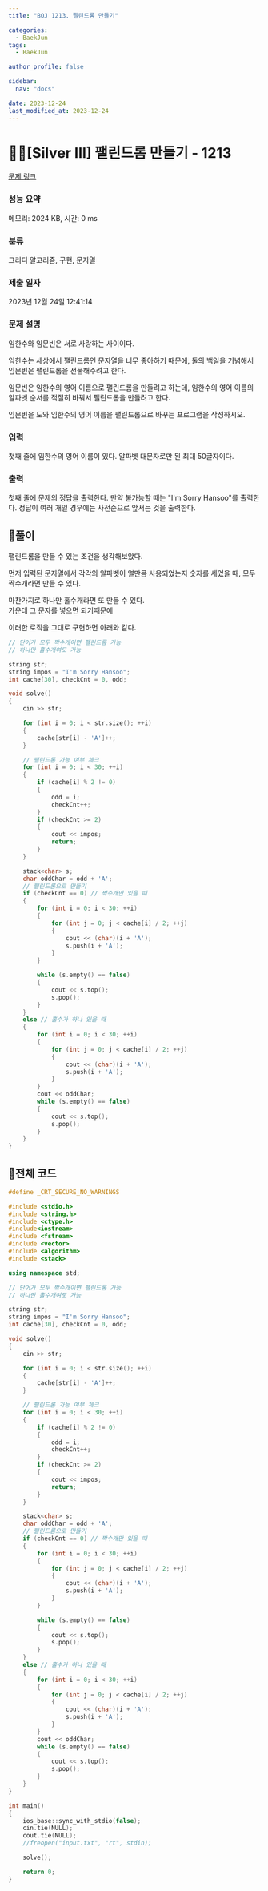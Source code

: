 ```yaml
---
title: "BOJ 1213. 팰린드롬 만들기"

categories:
  - BaekJun
tags:
  - BaekJun

author_profile: false

sidebar:
  nav: "docs"

date: 2023-12-24
last_modified_at: 2023-12-24
---
```


# 🙇‍♀️[Silver III] 팰린드롬 만들기 - 1213 

[문제 링크](https://www.acmicpc.net/problem/1213) 

### 성능 요약

메모리: 2024 KB, 시간: 0 ms

### 분류

그리디 알고리즘, 구현, 문자열

### 제출 일자

2023년 12월 24일 12:41:14

### 문제 설명

<p>임한수와 임문빈은 서로 사랑하는 사이이다.</p>

<p>임한수는 세상에서 팰린드롬인 문자열을 너무 좋아하기 때문에, 둘의 백일을 기념해서 임문빈은 팰린드롬을 선물해주려고 한다.</p>

<p>임문빈은 임한수의 영어 이름으로 팰린드롬을 만들려고 하는데, 임한수의 영어 이름의 알파벳 순서를 적절히 바꿔서 팰린드롬을 만들려고 한다.</p>

<p>임문빈을 도와 임한수의 영어 이름을 팰린드롬으로 바꾸는 프로그램을 작성하시오.</p>

### 입력 

 <p>첫째 줄에 임한수의 영어 이름이 있다. 알파벳 대문자로만 된 최대 50글자이다.</p>

### 출력 

 <p>첫째 줄에 문제의 정답을 출력한다. 만약 불가능할 때는 "I'm Sorry Hansoo"를 출력한다. 정답이 여러 개일 경우에는 사전순으로 앞서는 것을 출력한다.</p>

## 🚀풀이

팰린드롬을 만들 수 있는 조건을 생각해보았다.  

먼저 입력된 문자열에서 각각의 알파벳이 얼만큼 사용되었는지 숫자를 세었을 때, 모두 짝수개라면 만들 수 있다.  

마찬가지로 하나만 홀수개라면 또 만들 수 있다.  
가운데 그 문자를 넣으면 되기때문에  

이러한 로직을 그대로 구현하면 아래와 같다.  

```cpp
// 단어가 모두 짝수개이면 팰린드롬 가능
// 하나만 홀수개여도 가능

string str;
string impos = "I'm Sorry Hansoo";
int cache[30], checkCnt = 0, odd;

void solve()
{
	cin >> str;

	for (int i = 0; i < str.size(); ++i)
	{
		cache[str[i] - 'A']++;
	}

	// 팰린드롬 가능 여부 체크
	for (int i = 0; i < 30; ++i)
	{
		if (cache[i] % 2 != 0)
		{
			odd = i;
			checkCnt++;
		}
		if (checkCnt >= 2)
		{
			cout << impos;
			return;
		}
	}

	stack<char> s;
	char oddChar = odd + 'A';
	// 팰린드롬으로 만들기
	if (checkCnt == 0) // 짝수개만 있을 때
	{
		for (int i = 0; i < 30; ++i)
		{
			for (int j = 0; j < cache[i] / 2; ++j)
			{
				cout << (char)(i + 'A');
				s.push(i + 'A');
			}
		}

		while (s.empty() == false)
		{
			cout << s.top();
			s.pop();
		}
	}
	else // 홀수가 하나 있을 때
	{
		for (int i = 0; i < 30; ++i)
		{
			for (int j = 0; j < cache[i] / 2; ++j)
			{
				cout << (char)(i + 'A');
				s.push(i + 'A');
			}
		}
		cout << oddChar;
		while (s.empty() == false)
		{
			cout << s.top();
			s.pop();
		}
	}
}
```

## 🚀전체 코드

```cpp
#define _CRT_SECURE_NO_WARNINGS

#include <stdio.h>
#include <string.h>
#include <ctype.h>
#include<iostream>
#include <fstream>
#include <vector>
#include <algorithm>
#include <stack>

using namespace std;

// 단어가 모두 짝수개이면 팰린드롬 가능
// 하나만 홀수개여도 가능

string str;
string impos = "I'm Sorry Hansoo";
int cache[30], checkCnt = 0, odd;

void solve()
{
	cin >> str;

	for (int i = 0; i < str.size(); ++i)
	{
		cache[str[i] - 'A']++;
	}

	// 팰린드롬 가능 여부 체크
	for (int i = 0; i < 30; ++i)
	{
		if (cache[i] % 2 != 0)
		{
			odd = i;
			checkCnt++;
		}
		if (checkCnt >= 2)
		{
			cout << impos;
			return;
		}
	}

	stack<char> s;
	char oddChar = odd + 'A';
	// 팰린드롬으로 만들기
	if (checkCnt == 0) // 짝수개만 있을 때
	{
		for (int i = 0; i < 30; ++i)
		{
			for (int j = 0; j < cache[i] / 2; ++j)
			{
				cout << (char)(i + 'A');
				s.push(i + 'A');
			}
		}

		while (s.empty() == false)
		{
			cout << s.top();
			s.pop();
		}
	}
	else // 홀수가 하나 있을 때
	{
		for (int i = 0; i < 30; ++i)
		{
			for (int j = 0; j < cache[i] / 2; ++j)
			{
				cout << (char)(i + 'A');
				s.push(i + 'A');
			}
		}
		cout << oddChar;
		while (s.empty() == false)
		{
			cout << s.top();
			s.pop();
		}
	}
}

int main() 
{
	ios_base::sync_with_stdio(false);
	cin.tie(NULL);
	cout.tie(NULL);
	//freopen("input.txt", "rt", stdin);

	solve();

	return 0;
}
```